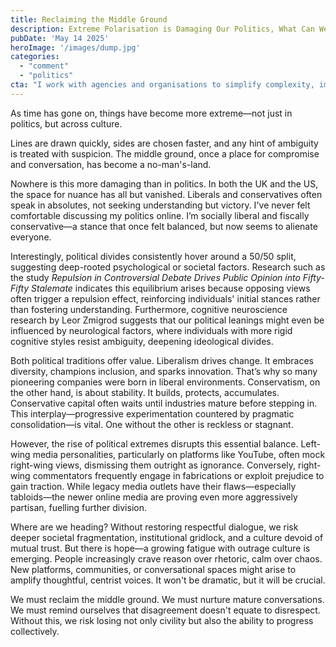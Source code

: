 ```yaml
---
title: Reclaiming the Middle Ground
description: Extreme Polarisation is Damaging Our Politics, What Can We Do About It?
pubDate: 'May 14 2025'
heroImage: '/images/dump.jpg'
categories: 
  - "comment"
  - "politics"
cta: "I work with agencies and organisations to simplify complexity, improve digital performance, and make smarter use of tools like CRM, ethical analytics, and AI."
---
```

As time has gone on, things have become more extreme—not just in politics, but across culture. 

Lines are drawn quickly, sides are chosen faster, and any hint of ambiguity is treated with suspicion. The middle ground, once a place for compromise and conversation, has become a no-man's-land.

Nowhere is this more damaging than in politics. In both the UK and the US, the space for nuance has all but vanished. Liberals and conservatives often speak in absolutes, not seeking understanding but victory. I've never felt comfortable discussing my politics online. I’m socially liberal and fiscally conservative—a stance that once felt balanced, but now seems to alienate everyone.

Interestingly, political divides consistently hover around a 50/50 split, suggesting deep-rooted psychological or societal factors. Research such as the study *Repulsion in Controversial Debate Drives Public Opinion into Fifty-Fifty Stalemate* indicates this equilibrium arises because opposing views often trigger a repulsion effect, reinforcing individuals' initial stances rather than fostering understanding. Furthermore, cognitive neuroscience research by Leor Zmigrod suggests that our political leanings might even be influenced by neurological factors, where individuals with more rigid cognitive styles resist ambiguity, deepening ideological divides.

Both political traditions offer value. Liberalism drives change. It embraces diversity, champions inclusion, and sparks innovation. That’s why so many pioneering companies were born in liberal environments. Conservatism, on the other hand, is about stability. It builds, protects, accumulates. Conservative capital often waits until industries mature before stepping in. This interplay—progressive experimentation countered by pragmatic consolidation—is vital. One without the other is reckless or stagnant.

However, the rise of political extremes disrupts this essential balance. Left-wing media personalities, particularly on platforms like YouTube, often mock right-wing views, dismissing them outright as ignorance. Conversely, right-wing commentators frequently engage in fabrications or exploit prejudice to gain traction. While legacy media outlets have their flaws—especially tabloids—the newer online media are proving even more aggressively partisan, fuelling further division.

Where are we heading? Without restoring respectful dialogue, we risk deeper societal fragmentation, institutional gridlock, and a culture devoid of mutual trust. But there is hope—a growing fatigue with outrage culture is emerging. People increasingly crave reason over rhetoric, calm over chaos. New platforms, communities, or conversational spaces might arise to amplify thoughtful, centrist voices. It won't be dramatic, but it will be crucial.

We must reclaim the middle ground. We must nurture mature conversations. We must remind ourselves that disagreement doesn't equate to disrespect. Without this, we risk losing not only civility but also the ability to progress collectively.